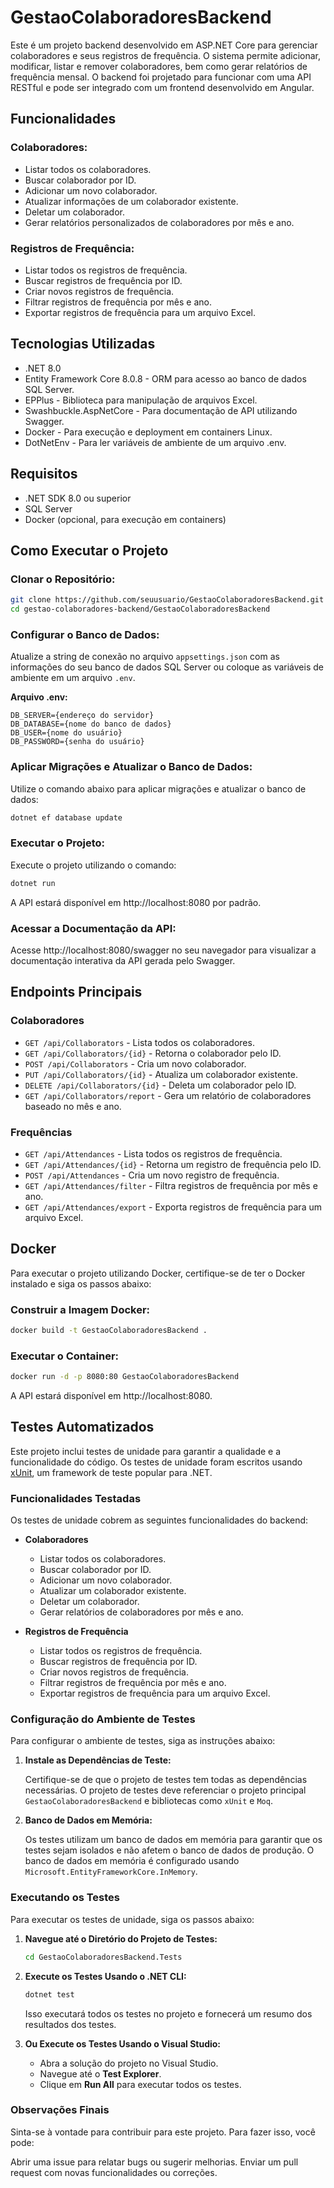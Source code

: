 # GestaoColaboradoresBackend

Este é um projeto backend desenvolvido em ASP.NET Core para gerenciar colaboradores e seus registros de frequência. O sistema permite adicionar, modificar, listar e remover colaboradores, bem como gerar relatórios de frequência mensal. O backend foi projetado para funcionar com uma API RESTful e pode ser integrado com um frontend desenvolvido em Angular.

## Funcionalidades

### Colaboradores:

- Listar todos os colaboradores.
- Buscar colaborador por ID.
- Adicionar um novo colaborador.
- Atualizar informações de um colaborador existente.
- Deletar um colaborador.
- Gerar relatórios personalizados de colaboradores por mês e ano.

### Registros de Frequência:

- Listar todos os registros de frequência.
- Buscar registros de frequência por ID.
- Criar novos registros de frequência.
- Filtrar registros de frequência por mês e ano.
- Exportar registros de frequência para um arquivo Excel.

## Tecnologias Utilizadas

- .NET 8.0
- Entity Framework Core 8.0.8 - ORM para acesso ao banco de dados SQL Server.
- EPPlus - Biblioteca para manipulação de arquivos Excel.
- Swashbuckle.AspNetCore - Para documentação de API utilizando Swagger.
- Docker - Para execução e deployment em containers Linux.
- DotNetEnv - Para ler variáveis de ambiente de um arquivo .env.

## Requisitos

- .NET SDK 8.0 ou superior
- SQL Server
- Docker (opcional, para execução em containers)

## Como Executar o Projeto

### Clonar o Repositório:

```bash
git clone https://github.com/seuusuario/GestaoColaboradoresBackend.git
cd gestao-colaboradores-backend/GestaoColaboradoresBackend
```

### Configurar o Banco de Dados:

Atualize a string de conexão no arquivo `appsettings.json` com as informações do seu banco de dados SQL Server ou coloque as variáveis de ambiente em um arquivo `.env`.

**Arquivo .env:**

```
DB_SERVER={endereço do servidor}
DB_DATABASE={nome do banco de dados}
DB_USER={nome do usuário}
DB_PASSWORD={senha do usuário}
```

### Aplicar Migrações e Atualizar o Banco de Dados:

Utilize o comando abaixo para aplicar migrações e atualizar o banco de dados:

```bash
dotnet ef database update
```

### Executar o Projeto:

Execute o projeto utilizando o comando:

```bash
dotnet run
```

A API estará disponível em http://localhost:8080 por padrão.

### Acessar a Documentação da API:

Acesse http://localhost:8080/swagger no seu navegador para visualizar a documentação interativa da API gerada pelo Swagger.

## Endpoints Principais

### Colaboradores

- `GET /api/Collaborators` - Lista todos os colaboradores.
- `GET /api/Collaborators/{id}` - Retorna o colaborador pelo ID.
- `POST /api/Collaborators` - Cria um novo colaborador.
- `PUT /api/Collaborators/{id}` - Atualiza um colaborador existente.
- `DELETE /api/Collaborators/{id}` - Deleta um colaborador pelo ID.
- `GET /api/Collaborators/report` - Gera um relatório de colaboradores baseado no mês e ano.

### Frequências

- `GET /api/Attendances` - Lista todos os registros de frequência.
- `GET /api/Attendances/{id}` - Retorna um registro de frequência pelo ID.
- `POST /api/Attendances` - Cria um novo registro de frequência.
- `GET /api/Attendances/filter` - Filtra registros de frequência por mês e ano.
- `GET /api/Attendances/export` - Exporta registros de frequência para um arquivo Excel.

## Docker

Para executar o projeto utilizando Docker, certifique-se de ter o Docker instalado e siga os passos abaixo:

### Construir a Imagem Docker:

```bash
docker build -t GestaoColaboradoresBackend .
```

### Executar o Container:

```bash
docker run -d -p 8080:80 GestaoColaboradoresBackend
```

A API estará disponível em http://localhost:8080.

## Testes Automatizados

Este projeto inclui testes de unidade para garantir a qualidade e a funcionalidade do código. Os testes de unidade foram escritos usando [xUnit](https://xunit.net/), um framework de teste popular para .NET.

### Funcionalidades Testadas

Os testes de unidade cobrem as seguintes funcionalidades do backend:

- **Colaboradores**
  - Listar todos os colaboradores.
  - Buscar colaborador por ID.
  - Adicionar um novo colaborador.
  - Atualizar um colaborador existente.
  - Deletar um colaborador.
  - Gerar relatórios de colaboradores por mês e ano.
  
- **Registros de Frequência**
  - Listar todos os registros de frequência.
  - Buscar registros de frequência por ID.
  - Criar novos registros de frequência.
  - Filtrar registros de frequência por mês e ano.
  - Exportar registros de frequência para um arquivo Excel.

### Configuração do Ambiente de Testes

Para configurar o ambiente de testes, siga as instruções abaixo:

1. **Instale as Dependências de Teste:**

   Certifique-se de que o projeto de testes tem todas as dependências necessárias. O projeto de testes deve referenciar o projeto principal `GestaoColaboradoresBackend` e bibliotecas como `xUnit` e `Moq`.

2. **Banco de Dados em Memória:**

   Os testes utilizam um banco de dados em memória para garantir que os testes sejam isolados e não afetem o banco de dados de produção. O banco de dados em memória é configurado usando `Microsoft.EntityFrameworkCore.InMemory`.

### Executando os Testes

Para executar os testes de unidade, siga os passos abaixo:

1. **Navegue até o Diretório do Projeto de Testes:**

   ```bash
   cd GestaoColaboradoresBackend.Tests
   ```

2. **Execute os Testes Usando o .NET CLI:**

   ```bash
   dotnet test
   ```

   Isso executará todos os testes no projeto e fornecerá um resumo dos resultados dos testes.

3. **Ou Execute os Testes Usando o Visual Studio:**

   - Abra a solução do projeto no Visual Studio.
   - Navegue até o **Test Explorer**.
   - Clique em **Run All** para executar todos os testes.

### Observações Finais

Sinta-se à vontade para contribuir para este projeto. Para fazer isso, você pode:

Abrir uma issue para relatar bugs ou sugerir melhorias.
Enviar um pull request com novas funcionalidades ou correções.
